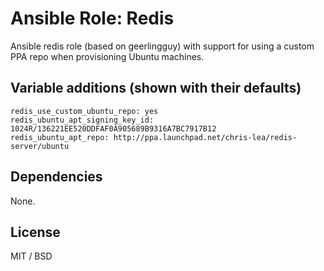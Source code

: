 # Ansible Role: Redis
Ansible redis role (based on geerlingguy) with support for using a custom PPA repo when provisioning Ubuntu machines.

## Variable additions (shown with their defaults)
```
redis_use_custom_ubuntu_repo: yes
redis_ubuntu_apt_signing_key_id: 1024R/136221EE520DDFAF0A905689B9316A7BC7917B12
redis_ubuntu_apt_repo: http://ppa.launchpad.net/chris-lea/redis-server/ubuntu
```

## Dependencies

None.

## License

MIT / BSD

